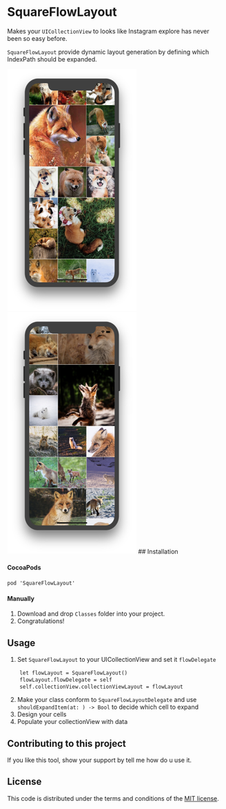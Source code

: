 # SquareFlowLayout

 Makes your `UICollectionView` to looks like Instagram explore has never been so easy before. 

 `SquareFlowLayout` provide dynamic layout generation by defining which IndexPath should be expanded.

<img src="https://github.com/ChernyshenkoTaras/SquareFlowLayout/blob/master/SquareFlowLayout/Screenshots/SquareFlowLayout-2.png" alt="Flow layout" width="300px" height="560px"/> 
<img src="https://github.com/ChernyshenkoTaras/SquareFlowLayout/blob/master/SquareFlowLayout/Screenshots/SquareFlowLayout-3.png" alt="Flow layout" width="300px" height="560px"/>
## Installation

#### CocoaPods

`pod 'SquareFlowLayout'`

#### Manually

1. Download and drop ```Classes``` folder into your project.
2. Congratulations!

## Usage

1. Set `SquareFlowLayout` to your UICollectionView and set it `flowDelegate`

```
    let flowLayout = SquareFlowLayout()
    flowLayout.flowDelegate = self
    self.collectionView.collectionViewLayout = flowLayout
```

2. Make your class conform to `SquareFlowLayoutDelegate` and use `shouldExpandItem(at: ) -> Bool` to decide which cell to expand
3. Design your cells
3. Populate your collectionView with data

## Contributing to this project

If you like this tool, show your support by tell me how do u use it.

## License

This code is distributed under the terms and conditions of the [MIT license](LICENSE).
